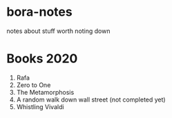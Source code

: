 # bora-notes
notes about stuff worth noting down


# Books 2020
1. Rafa
2. Zero to One
3. The Metamorphosis
4. A random walk down wall street (not completed yet)
5. Whistling Vivaldi
